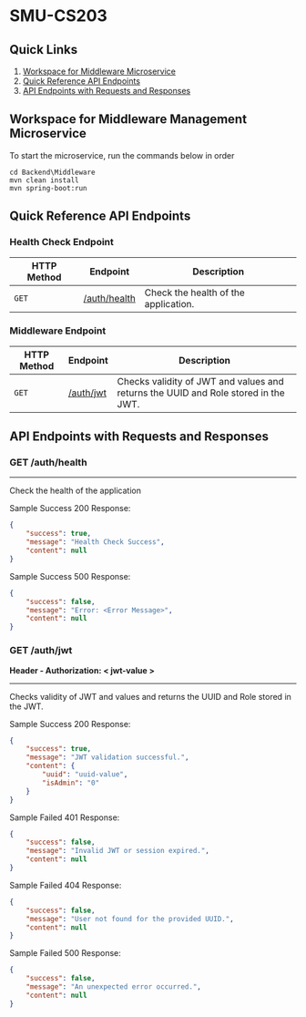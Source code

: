 # SMU-CS203

## Quick Links

1. [Workspace for Middleware Microservice](#workspace-for-middleware-microservice)
2. [Quick Reference API Endpoints](#quick-reference-api-endpoints)
3. [API Endpoints with Requests and Responses](#api-endpoints-with-requests-and-responses)

## Workspace for Middleware Management Microservice

To start the microservice, run the commands below in order

```console
cd Backend\Middleware
mvn clean install
mvn spring-boot:run
```

## Quick Reference API Endpoints

### Health Check Endpoint

| HTTP Method | Endpoint               | Description                                     |
|-------------|-----------------------|-------------------------------------------------|
| `GET`       |  [/auth/health](#get-authhealth) | Check the health of the application. |

### Middleware Endpoint

| HTTP Method | Endpoint                             | Description                                            |
|-------------|-------------------------------------|--------------------------------------------------------|
| `GET`       | [/auth/jwt](#get-authjwt) | Checks validity of JWT and values and returns the UUID and Role stored in the JWT. |

## API Endpoints with Requests and Responses

### GET /auth/health

---
Check the health of the application

Sample Success 200 Response:

```json
{
    "success": true,
    "message": "Health Check Success",
    "content": null
}
```

Sample Success 500 Response:

```json
{
    "success": false,
    "message": "Error: <Error Message>",
    "content": null
}
```

### GET /auth/jwt

**Header - Authorization: < jwt-value >**

---
Checks validity of JWT and values and returns the UUID and Role stored in the JWT.

Sample Success 200 Response:

```json
{
    "success": true,
    "message": "JWT validation successful.",
    "content": {
        "uuid": "uuid-value",
        "isAdmin": "0"
    }
}
```

Sample Failed 401 Response:

```json
{
    "success": false,
    "message": "Invalid JWT or session expired.",
    "content": null
}
```

Sample Failed 404 Response:

```json
{
    "success": false,
    "message": "User not found for the provided UUID.",
    "content": null
}
```

Sample Failed 500 Response:

```json
{
    "success": false,
    "message": "An unexpected error occurred.",
    "content": null
}
```
